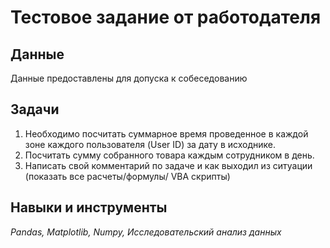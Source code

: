 # Тестовое задание от работодателя

## Данные

Данные предоставлены для допуска к собеседованию 

## Задачи

1. Необходимо посчитать суммарное время проведенное в каждой зоне каждого пользователя (User ID) за дату в исходнике.
2. Посчитать сумму собранного товара каждым сотрудником в день.
3. Написать свой комментарий по задаче и как выходил из ситуации (показать все расчеты/формулы/ VBA скрипты)


## Навыки и инструменты

*Pandas, Matplotlib, Numpy, Исследовательский анализ данных* 
